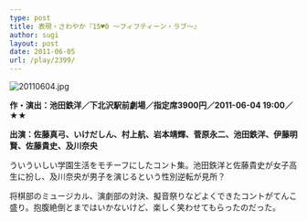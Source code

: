 ```yaml
---
type: post
title: 表現・さわやか『15♥0 ～フィフティーン・ラブ～』
author: sugi
layout: post
date: 2011-06-05
url: /play/2399/
---
```

<img alt="20110604.jpg" src="/images/play/20110604.jpg" class="alignleft" />

**作・演出：池田鉄洋／下北沢駅前劇場／指定席3900円／2011-06-04 19:00／★★**

**出演：佐藤真弓、いけだしん、村上航、岩本靖輝、菅原永二、池田鉄洋、伊藤明賢、佐藤貴史、及川奈央**

ういういしい学園生活をモチーフにしたコント集。池田鉄洋と佐藤貴史が女子高生に扮し、及川奈央が男子を演じるという性別逆転が見所？

将棋部のミュージカル、演劇部の対決、擬音祭りなどよくできたコントがてんこ盛り。抱腹絶倒とまではいかないけど、楽しく笑わせてもらったのだった。


